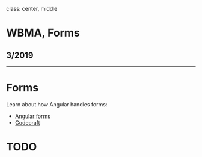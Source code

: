 class: center, middle

# WBMA, Forms

## 3/2019

---

# Forms

Learn about how Angular handles forms: 

- [Angular forms](https://angular.io/guide/forms)
- [Codecraft](https://codecraft.tv/courses/angular/forms/overview/)

# TODO